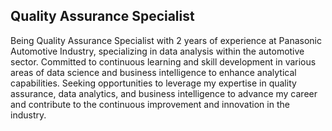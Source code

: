 ## **Quality Assurance Specialist** <br />

Being Quality Assurance Specialist with 2 years of experience at Panasonic Automotive Industry, specializing in data analysis within the automotive sector. Committed to continuous learning and skill development in various areas of data science and business intelligence to enhance analytical capabilities. Seeking opportunities to leverage my expertise in quality assurance, data analytics, and business intelligence to advance my career and contribute to the continuous improvement and innovation in the industry.

<!--
**Gowtham933/Gowtham933** is a ✨ _special_ ✨ repository because its `README.md` (this file) appears on your GitHub profile.

Here are some ideas to get you started:

- 🔭 I’m currently working on ...
- 🌱 I’m currently learning ...
- 👯 I’m looking to collaborate on ...
- 🤔 I’m looking for help with ...
- 💬 Ask me about ...
- 📫 How to reach me: ...
- 😄 Pronouns: ...
- ⚡ Fun fact: ...
-->
